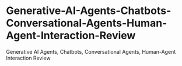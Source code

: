 # Generative-AI-Agents-Chatbots-Conversational-Agents-Human-Agent-Interaction-Review
Generative AI Agents, Chatbots, Conversational Agents, Human-Agent Interaction Review
